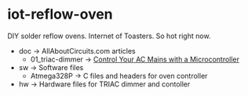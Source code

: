 # iot-reflow-oven
DIY solder reflow ovens. Internet of Toasters. So hot right now.

* doc -> AllAboutCircuits.com articles
    * 01_triac-dimmer -> [Control Your AC Mains with a Microcontroller](http://www.allaboutcircuits.com/projects/controlling-ac-mains-with-a-microcontroller-for-fun-and-profit/)
* sw  -> Software files
    * Atmega328P -> C files and headers for oven controller
* hw  -> Hardware files for TRIAC dimmer and contoller

